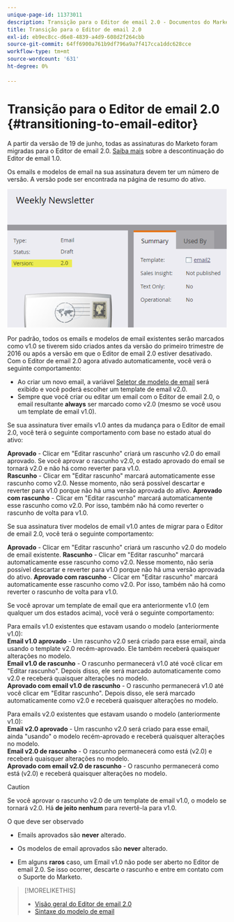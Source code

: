 ```yaml
---
unique-page-id: 11373011
description: Transição para o Editor de email 2.0 - Documentos do Marketo - Documentação do produto
title: Transição para o Editor de email 2.0
exl-id: eb9ec8cc-d6e8-4839-a4d9-608d2f264cbb
source-git-commit: 64ff6900a761b9df796a9a7f417cca1ddc628cce
workflow-type: tm+mt
source-wordcount: '631'
ht-degree: 0%

---
```


# Transição para o Editor de email 2.0 {#transitioning-to-email-editor}

A partir da versão de 19 de junho, todas as assinaturas do Marketo foram migradas para o Editor de email 2.0. [Saiba mais](https://nation.marketo.com/docs/DOC-7038) sobre a descontinuação do Editor de email 1.0.

Os emails e modelos de email na sua assinatura devem ter um número de versão. A versão pode ser encontrada na página de resumo do ativo.

![](assets/five-5.png)

Por padrão, todos os emails e modelos de email existentes serão marcados como v1.0 se tiverem sido criados antes da versão do primeiro trimestre de 2016 ou após a versão em que o Editor de email 2.0 estiver desativado. Com o Editor de email 2.0 agora ativado automaticamente, você verá o seguinte comportamento:

* Ao criar um novo email, a variável [Seletor de modelo de email](email-template-picker-overview.md) será exibido e você poderá escolher um template de email v2.0.
* Sempre que você criar ou editar um email com o Editor de email 2.0, o email resultante **always** ser marcado como v2.0 (mesmo se você usou um template de email v1.0).

Se sua assinatura tiver emails v1.0 antes da mudança para o Editor de email 2.0, você terá o seguinte comportamento com base no estado atual do ativo:

**Aprovado** - Clicar em &quot;Editar rascunho&quot; criará um rascunho v2.0 do email aprovado. Se você aprovar o rascunho v2.0, o estado aprovado do email se tornará v2.0 e não há como reverter para v1.0.\
**Rascunho** - Clicar em &quot;Editar rascunho&quot; marcará automaticamente esse rascunho como v2.0. Nesse momento, não será possível descartar e reverter para v1.0 porque não há uma versão aprovada do ativo.
**Aprovado com rascunho** - Clicar em &quot;Editar rascunho&quot; marcará automaticamente esse rascunho como v2.0. Por isso, também não há como reverter o rascunho de volta para v1.0.

Se sua assinatura tiver modelos de email v1.0 antes de migrar para o Editor de email 2.0, você terá o seguinte comportamento:

**Aprovado** - Clicar em &quot;Editar rascunho&quot; criará um rascunho v2.0 do modelo de email existente.
**Rascunho** - Clicar em &quot;Editar rascunho&quot; marcará automaticamente esse rascunho como v2.0. Nesse momento, não seria possível descartar e reverter para v1.0 porque não há uma versão aprovada do ativo.
**Aprovado com rascunho** - Clicar em &quot;Editar rascunho&quot; marcará automaticamente esse rascunho como v2.0. Por isso, também não há como reverter o rascunho de volta para v1.0.

Se você aprovar um template de email que era anteriormente v1.0 (em qualquer um dos estados acima), você verá o seguinte comportamento:

Para emails v1.0 existentes que estavam usando o modelo (anteriormente v1.0):\
**Email v1.0 aprovado** - Um rascunho v2.0 será criado para esse email, ainda usando o template v2.0 recém-aprovado. Ele também receberá quaisquer alterações no modelo.\
**Email v1.0 de rascunho** - O rascunho permanecerá v1.0 até você clicar em &quot;Editar rascunho&quot;. Depois disso, ele será marcado automaticamente como v2.0 e receberá quaisquer alterações no modelo.\
**Aprovado com email v1.0 de rascunho** - O rascunho permanecerá v1.0 até você clicar em &quot;Editar rascunho&quot;. Depois disso, ele será marcado automaticamente como v2.0 e receberá quaisquer alterações no modelo.

Para emails v2.0 existentes que estavam usando o modelo (anteriormente v1.0):\
**Email v2.0 aprovado** - Um rascunho v2.0 será criado para esse email, ainda &quot;usando&quot; o modelo recém-aprovado e receberá quaisquer alterações no modelo.\
**Email v2.0 de rascunho** - O rascunho permanecerá como está (v2.0) e receberá quaisquer alterações no modelo.\
**Aprovado com email v2.0 de rascunho** - O rascunho permanecerá como está (v2.0) e receberá quaisquer alterações no modelo.

>[!CAUTION]
>
>Se você aprovar o rascunho v2.0 de um template de email v1.0, o modelo se tornará v2.0. Há **de jeito nenhum** para revertê-la para v1.0.

O que deve ser observado

* Emails aprovados são **never** alterado.

* Os modelos de email aprovados são **never** alterado.

* Em alguns **raros** caso, um Email v1.0 não pode ser aberto no Editor de email 2.0. Se isso ocorrer, descarte o rascunho e entre em contato com o Suporte do Marketo.

>[!MORELIKETHIS]
>
>* [Visão geral do Editor de email 2.0](/help/marketo/product-docs/email-marketing/general/email-editor-2/email-editor-v2-0-overview.md)
>* [Sintaxe do modelo de email](/help/marketo/product-docs/email-marketing/general/email-editor-2/email-template-syntax.md)

